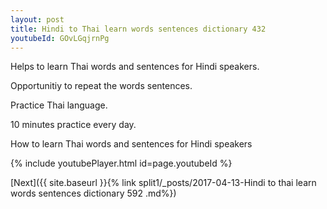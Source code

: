```yaml
---
layout: post
title: Hindi to Thai learn words sentences dictionary 432 
youtubeId: GOvLGqjrnPg
---
```

 
 
Helps to learn Thai words and sentences for Hindi speakers.

Opportunitiy to repeat the words sentences. 

Practice Thai language. 
 
10 minutes practice every day. 
 
How to learn Thai words and sentences for Hindi speakers 
 
{% include youtubePlayer.html id=page.youtubeId %}
 
 
[Next]({{ site.baseurl }}{% link  split1/_posts/2017-04-13-Hindi to thai learn words sentences dictionary 592 .md%})
 

